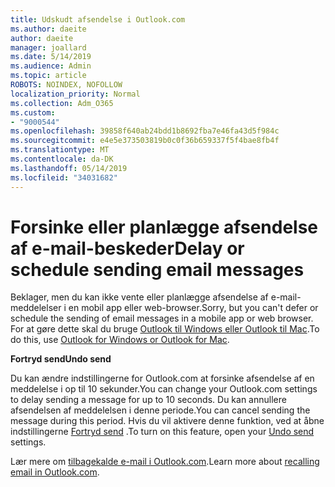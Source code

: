 ```yaml
---
title: Udskudt afsendelse i Outlook.com
ms.author: daeite
author: daeite
manager: joallard
ms.date: 5/14/2019
ms.audience: Admin
ms.topic: article
ROBOTS: NOINDEX, NOFOLLOW
localization_priority: Normal
ms.collection: Adm_O365
ms.custom:
- "9000544"
ms.openlocfilehash: 39858f640ab24bdd1b8692fba7e46fa43d5f984c
ms.sourcegitcommit: e4e5e373503819b0c0f36b659337f5f4bae8fb4f
ms.translationtype: MT
ms.contentlocale: da-DK
ms.lasthandoff: 05/14/2019
ms.locfileid: "34031682"
---
```

# <a name="delay-or-schedule-sending-email-messages"></a><span data-ttu-id="8860d-102">Forsinke eller planlægge afsendelse af e-mail-beskeder</span><span class="sxs-lookup"><span data-stu-id="8860d-102">Delay or schedule sending email messages</span></span>

<span data-ttu-id="8860d-103">Beklager, men du kan ikke vente eller planlægge afsendelse af e-mail-meddelelser i en mobil app eller web-browser.</span><span class="sxs-lookup"><span data-stu-id="8860d-103">Sorry, but you can't defer or schedule the sending of email messages in a mobile app or web browser.</span></span> <span data-ttu-id="8860d-104">For at gøre dette skal du bruge [Outlook til Windows eller Outlook til Mac](https://products.office.com/outlook/email-and-calendar-software-microsoft-outlook).</span><span class="sxs-lookup"><span data-stu-id="8860d-104">To do this, use [Outlook for Windows or Outlook for Mac](https://products.office.com/outlook/email-and-calendar-software-microsoft-outlook).</span></span>

<span data-ttu-id="8860d-105">**Fortryd send**</span><span class="sxs-lookup"><span data-stu-id="8860d-105">**Undo send**</span></span>

<span data-ttu-id="8860d-106">Du kan ændre indstillingerne for Outlook.com at forsinke afsendelse af en meddelelse i op til 10 sekunder.</span><span class="sxs-lookup"><span data-stu-id="8860d-106">You can change your Outlook.com settings to delay sending a message for up to 10 seconds.</span></span> <span data-ttu-id="8860d-107">Du kan annullere afsendelsen af meddelelsen i denne periode.</span><span class="sxs-lookup"><span data-stu-id="8860d-107">You can cancel sending the message during this period.</span></span> <span data-ttu-id="8860d-108">Hvis du vil aktivere denne funktion, ved at åbne indstillingerne [Fortryd send](https://outlook.live.com/mail/options/mail/messageContent/undoSend) .</span><span class="sxs-lookup"><span data-stu-id="8860d-108">To turn on this feature, open your [Undo send](https://outlook.live.com/mail/options/mail/messageContent/undoSend) settings.</span></span>

<span data-ttu-id="8860d-109">Lær mere om [tilbagekalde e-mail i Outlook.com](https://support.office.com/article/c069ddde-5282-4085-8f4c-d7b133324f8a).</span><span class="sxs-lookup"><span data-stu-id="8860d-109">Learn more about [recalling email in Outlook.com](https://support.office.com/article/c069ddde-5282-4085-8f4c-d7b133324f8a).</span></span>